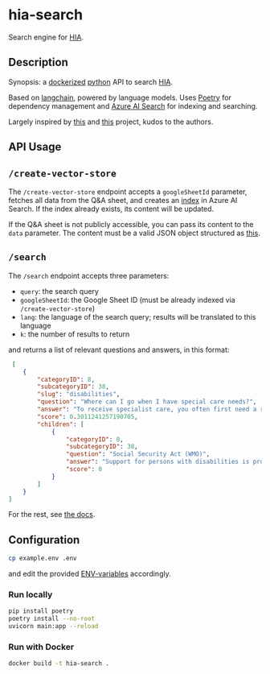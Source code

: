 # hia-search

Search engine for [HIA](https://github.com/rodekruis/helpful-information).

## Description

Synopsis: a [dockerized](https://www.docker.com/) [python](https://www.python.org/) API to search [HIA](https://github.com/rodekruis/helpful-information).

Based on [langchain](https://github.com/langchain-ai/langchain), powered by language models. Uses [Poetry](https://python-poetry.org/) for dependency management and [Azure AI Search](https://learn.microsoft.com/en-us/azure/search/search-what-is-azure-search) for indexing and searching.

Largely inspired by [this](https://github.com/deloitte-nl/knowledge-enriched-chatbot) and [this](https://github.com/rodekruis/hia-search-engine) project, kudos to the authors.

## API Usage

## `/create-vector-store`

The `/create-vector-store` endpoint accepts a `googleSheetId` parameter, fetches all data from the Q&A sheet, and creates an [index](https://learn.microsoft.com/en-us/azure/search/search-what-is-an-index) in Azure AI Search. If the index already exists, its content will be updated.

If the Q&A sheet is not publicly accessible, you can pass its content to the `data` parameter. The content must be a valid JSON object structured as [this](https://github.com/rodekruis/helpful-information/blob/main/data/test-sheet-id-1/values/Q%26As.json).

## `/search`

The `/search` endpoint accepts three parameters:
* `query`: the search query
* `googleSheetId`: the Google Sheet ID (must be already indexed via `/create-vector-store`)
* `lang`: the language of the search query; results will be translated to this language
* `k`: the number of results to return

and returns a list of relevant questions and answers, in this format:

```json
 [
    {
        "categoryID": 8,
        "subcategoryID": 38,
        "slug": "disabilities",
        "question": "Where can I go when I have special care needs?",
        "answer": "To receive specialist care, you often first need a referral from your General Practitioner (GP).",
        "score": 0.3011241257190705,
        "children": [
            {
                "categoryID": 8,
                "subcategoryID": 38,
                "question": "Social Security Act (WMO)",
                "answer": "Support for persons with disabilities is provided through the Social Security Act (WMO).",
                "score": 0
            }
        ]
    }
]
 ```

For the rest, see [the docs](https://hia-chatbot.azurewebsites.net/docs).

## Configuration

```sh
cp example.env .env
```

and edit the provided [ENV-variables](./example.env) accordingly.

### Run locally

```sh
pip install poetry
poetry install --no-root
uvicorn main:app --reload
```

### Run with Docker

```sh
docker build -t hia-search .
```

